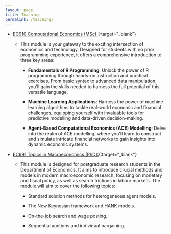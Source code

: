 ```yaml
---
layout: page
title: Teaching
permalink: /teaching/
---
```


* [EC910 Computational Economics (MSc):](https://www1.essex.ac.uk/modules/Default.aspx?coursecode=EC910&year=24){:target="_blank"}

    * This module is your gateway to the exciting intersection of economics and technology. Designed for students with no prior programming experience, it offers a comprehensive introduction to three key areas:

        * **Fundamentals of R Programming**: Unlock the power of R programming through hands-on instruction and practical exercises. From basic syntax to advanced data manipulation, you'll gain the skills needed to harness the full potential of this versatile language.

        * **Machine Learning Applications**: Harness the power of machine learning algorithms to tackle real-world economic and financial challenges, equipping yourself with invaluable tools for predictive modelling and data-driven decision-making.

        * **Agent-Based Computational Economics (ACE) Modelling**: Delve into the realm of ACE modelling, where you'll learn to construct and simulate intricate financial networks to gain insights into dynamic economic systems.

* [EC991 Topics in Macroeconomics (PhD):](https://www1.essex.ac.uk/modules/Default.aspx?coursecode=EC991&year=24){:target="_blank"}    
    
    * This module is designed for postgraduate research students in the Department of Economics. It aims to introduce crucial methods and models in modern macroeconomic research, focusing on monetary and fiscal policy, as well as search frictions in labour markets. The module will aim to cover the following topics:

        * Standard solution methods for heterogeneous agent models.

        * The New Keynesian framework and HANK models.

        * On-the-job search and wage posting.

        * Sequential auctions and individual bargaining.
